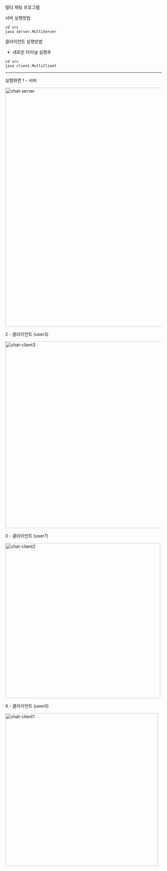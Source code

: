 멀티 채팅 프로그램

서버 실행방법
```
cd src
java server.MultiServer
```

클라이언트 실행방법
- 새로운 터미널 실행후
```
cd src
java client.MultiClient
```

---
실행화면
1 - 서버

<img width="768" alt="chat-server" src="https://github.com/user-attachments/assets/b0308e53-3b78-4911-9b37-de71e79ec086" />

2 - 클라이언트 (user3)

<img width="600" alt="chat-client3" src="https://github.com/user-attachments/assets/ca495ad5-7bf3-4d00-b1a5-ab85ed2b65f8" />

3 - 클라이언트 (user7)

<img width="499" alt="chat-client2" src="https://github.com/user-attachments/assets/b396d4af-b937-4a43-8061-41e7324eb4bb" />

4 - 클라이언트 (user0)

<img width="491" alt="chat-client1" src="https://github.com/user-attachments/assets/19b4d873-717a-479e-9c27-6ed0d128f6fa" />


